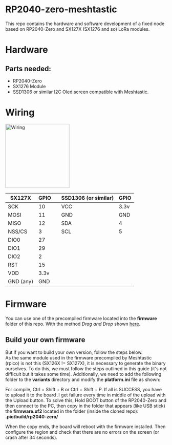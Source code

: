 # RP2040-zero-meshtastic
This repo contains the hardware and software development of a fixed node based on RP2040-Zero and SX127X (SX1276 and so) LoRa modules.

# Hardware
## Parts needed:
- RP2040-Zero
- SX1276 Module
- SSD1306 or similar I2C Oled screen compatible with Meshtastic.
 
# Wiring
<img src="https://github.com/vidalperezbohoyo/RP2040-zero-SX1276-meshtastic/blob/main/doc/diagram.png" alt="Wiring" height="200">  

| SX127X                  | GPIO       |   | SSD1306 (or similar) | GPIO |
|-------------------------|------------|---|----------------------|------|
| SCK                     | 10         |   | VCC                  | 3.3v |
| MOSI                    | 11         |   | GND                  | GND  |
| MISO                    | 12         |   | SDA                  | 4    |
| NSS/CS                  | 3          |   | SCL                  | 5    |
| DIO0                    | 27         |   |                      |      |
| DIO1                    | 29         |   |                      |      |
| DIO2                    | 2          |   |                      |      |
| RST                     | 15         |   |                      |      |
| VDD                     | 3.3v       |   |                      |      |
| GND (any)               | GND        |   |                      |      |

# Firmware
You can use one of the precompiled firmware located into the **firmware** folder of this repo. With the method *Drag and Drop* shown 
[here](https://meshtastic.org/docs/getting-started/flashing-firmware/nrf52/drag-n-drop).

## Build your own firmware
But if you want to build your own version, follow the steps below.  
As the same module used in the firmware precompiled by Meshtastic (rpico) is not this (SX126X != SX127X), it is necessary to generate the binary ourselves. To do this, we must follow the steps outlined in this guide (it's not difficult but it takes some time). Additionally, we need to add the following folder to the **variants** directory and modify the **platform.ini** file as shown:

For compile, Ctrl + Shift + B or Ctrl + Shift + P. If all is SUCCESS, you have to upload it to the board .I get failure every time in middle of the upload with the Upload button. To solve this, Hold BOOT button of the RP2040-Zero and then connect to the PC, then copy in the folder that appears (like USB stick) the **firmware.uf2** located in the folder (inside the cloned repo): **.pio/build/rp2040-zero/**

When the copy ends, the board will reboot with the firmware installed. Then configure the region and check that there are no errors on the screen (or crash after 34 seconds).
